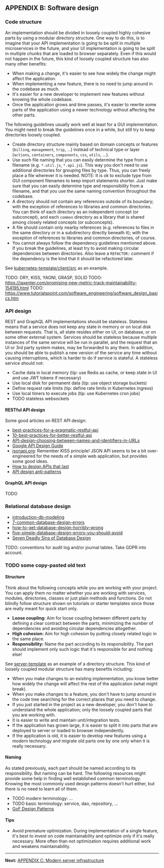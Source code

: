 ## APPENDIX B: Software design

### Code structure

An implementation should be divided in loosely coupled highly cohesive parts by using a modular directory structure. One way to do this, is to imagine that your API implementation is going to be split in multiple microservices in the future, and your UI implementation is going to be split in multiple chunks that are loaded to browser separately. Even if this would not happen in the future, this kind of loosely coupled structure has also many other benefits:

* When making a change, it's easier to see how widely the change might affect the application.
* When implementing a new feature, there is no need to jump around in the codebase as much.
* It's easier for a new developer to implement new features without knowing the whole codebase.
* Once the application grows and time passes, it's easier to rewrite some parts of the application using a newer technology without affecting the other parts.

The following guidelines usually work well at least for a GUI implementation. You might need to break the guidelines once in a while, but still try to keep directories loosely coupled.

* Create directory structure mainly based on domain concepts or features (`billing`, `management`, `trip`, ...) instead of technical type or layer (`actions`, `containers`, `components`, `css`, `utils`, ...).
* Use such file naming that you can easily determine the type from a filename (e.g. `*.util.js`, `*.api.js`). This way you don't need to use additional directories for grouping files by type. Thus, you can freely place a file wherever it is needed. NOTE: It is ok to exclude type from GUI component filenames to keep import statements shorter. Just make sure that you can easily determine type and responsibility from a filename, and that you use the same naming convention throughout the codebase.
* A directory should not contain any references outside of its boundary; with the exception of references to libraries and common directories. You can think of each directory as an independent concept (or subconcept), and each `common` directory as a library that is shared among closely related concepts (or subconcepts).
* A file should contain only nearby references (e.g. references to files in the same directory or in a subdirectory directly beneath it); with the exception of references to libraries and common directories, of course.
* You cannot always follow the dependency guidelines mentioned above. If you break the guidelines, at least try to avoid making circular dependencies between directories. Also leave a `REFACTOR:` comment if the dependency is the kind that it should be refactored later.

See [kubernetes-template/client/src](https://github.com/TaitoUnited/server-template/tree/master/client/src) as an example.

TODO: DRY, KISS, YAGNI, GRASP, SOLID
TODO: https://jaxenter.com/promising-new-metric-track-maintainability-154195.html
TODO: https://www.tutorialspoint.com/software_engineering/software_design_basics.htm

### API design

REST and GraphQL API implementations should be stateless. Stateless means that a service does not keep any state in memory or on local disk between requests. That is, all state resides either on UI, on database, or on some other external system. Services should be stateless because multiple instances of the same service will be run in parallel, and the request that an UI or 3rd party system makes, may be forwarded to any them. In addition, you should be able to publish a new version of the service any time without causing interruptions, which is harder to do if service is stateful. A stateless service should not:

- Cache data in local memory (tip: use Redis as cache, or keep state in UI and use JWT tokens if necessary)
- Use local disk for permanent data (tip: use object storage buckets)
- Define request rate limits (tip: define rate limits in Kubernetes ingress)
- Use local timers to execute jobs (tip: use Kubernetes cron jobs)
- TODO stateless websockets

#### RESTful API design

Some good articles on REST API design:

* [best-practices-for-a-pragmatic-restful-api](http://www.vinaysahni.com/best-practices-for-a-pragmatic-restful-api)
* [10-best-practices-for-better-restful-api](https://blog.mwaysolutions.com/2014/06/05/10-best-practices-for-better-restful-api/)
* [API-design-choosing-between-names-and-identifiers-in-URLs](https://cloudplatform.googleblog.com/2017/10/API-design-choosing-between-names-and-identifiers-in-URLs.html)
* [Google API Design Guide](https://cloud.google.com/apis/design/)
* [jsonapi.org](http://jsonapi.org/): Remember KISS principle! JSON API seems to be a bit over-engineered for the needs of a simple web application, but provides some good ideas.
* [How to design APIs that last](http://apiux.com/2014/09/05/api-design-sustainability/)
* [API design anti-patterns](http://www.slideshare.net/JasonHarmon1/api-design-antipatterns-54493635)

#### GraphQL API design

TODO

### Relational database design

* [introduction-db-modeling](http://www.datanamic.com/support/lt-dez005-introduction-db-modeling.html)
* [7-common-database-design-errors](http://www.vertabelo.com/blog/technical-articles/7-common-database-design-errors)
* [how-to-get-database-design-horribly-wrong](https://www.simple-talk.com/sql/database-administration/how-to-get-database-design-horribly-wrong/)
* [five-simple-database-design-errors-you-should-avoid](https://www.simple-talk.com/sql/database-administration/five-simple-database-design-errors-you-should-avoid/)
* [Seven Deadly Sins of Database Design](https://edn.embarcadero.com/article/40466)

TODO: conventions for audit log and/or journal tables. Take GDPR into account.

### TODO some copy-pasted old text

#### Structure

Think about the following concepts while you are working with your project. You can apply them no matter whether you are working with services, modules, directories, classes or just plain methods and functions. Do not blindly follow structure shown on tutorials or starter templates since those are really meant for quick start only.

* **Loose coupling:** Aim for loose coupling between different parts by defining a clear contract between the parts, minimizing the number of dependencies and avoiding circular dependencies altogether.
* **High cohesion:** Aim for high cohesion by putting closely related logic in the same place.
* **Responsibility:** Name the part according to its responsibility. The part should implement only such logic that it's responsible for and nothing else!

See [server-template](https://github.com/TaitoUnited/server-template) as an example of a directory structure. This kind of loosely coupled modular structure has many benefits including:

* When you make changes to an existing implementation, you know better how widely the change will affect the rest of the application (what might break).
* When you make changes to a feature, you don't have to jump around in the code tree searching for the correct places that you need to change.
* If you just started in the project as a new developer, you don't have to understand the whole application; only the loosely coupled parts that you are working with.
* It is easier to write and maintain unit/integration tests.
* If the application has grown large, it is easier to split it into parts that are deployed to server or loaded to browser independently.
* If the application is old, it is easier to develop new features using a modern technology and migrate old parts one by one only when it is really necessary.

#### Naming

As stated previously, each part should be named according to its responsibility. But naming can be hard. The following resources might provide some help in finding well established common terminology. Knowing the most commonly used design patterns doesn't hurt either, but there is no need to learn all of them.

* TODO modern terminology: ...
* TODO basic terminology: service, dao, repository, ...
* [GoF Design Patterns](http://www.blackwasp.co.uk/gofpatterns.aspx)

#### Tips

* Avoid premature optimization. During implementation of a single feature, it's best to invest on code maintainability and optimize only if it's really necessary. More often than not optimization requires additional work and weakens maintainability.

---

**Next:** [APPENDIX C: Modern server infrastructure](c-modern-server-infrastructure.md)
